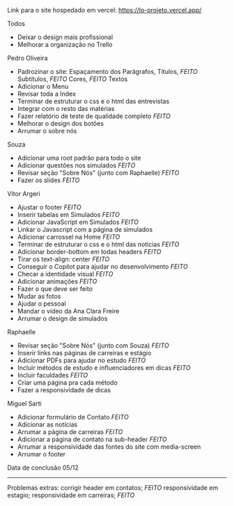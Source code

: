 Link para o site hospedado em vercel:
https://lp-projeto.vercel.app/

Todos
- Deixar o design mais profissional
- Melhorar a organização no Trello 

Pedro Oliveira
- Padrozinar o site:
    Espaçamento dos Parágrafos,
    Títulos, *FEITO*
    Subtítulos, *FEITO*
    Cores, *FEITO*
    Textos
- Adicionar o Menu
- Revisar toda a Index
- Terminar de estruturar o css e o html das entrevistas
- Integrar com o resto das matérias
- Fazer relatório de teste de qualidade completo *FEITO*
- Melhorar o design dos botões
- Arrumar o sobre nós

Souza
- Adicionar uma root padrão para todo o site 
- Adicionar questões nos simulados *FEITO*
- Revisar seção "Sobre Nós" (junto com Raphaelle) *FEITO*
- Fazer os slides *FEITO*

Vitor Argeri
- Ajustar o footer *FEITO*
- Inserir tabelas em Simulados *FEITO*
- Adicionar JavaScript em Simulados *FEITO*
- Linkar o Javascript com a página de simulados
- Adicionar carrossel na Home *FEITO*
- Terminar de estruturar o css e o html das notícias *FEITO*
- Adicionar border-bottom em todas headers *FEITO*
- Tirar os text-align: center *FEITO*
- Conseguir o Copilot para ajudar no desenvolvimento *FEITO*
- Checar a identidade visual *FEITO*
- Adicionar animações *FEITO*
- Fazer o que deve ser feito
- Mudar as fotos
- Ajudar o pessoal
- Mandar o video da Ana Clara Freire
- Arrumar o design de simulados

Raphaelle
- Revisar seção "Sobre Nós" (junto com Souza) *FEITO*
- Inserir links nas páginas de carreiras e estágio
- Adicionar PDFs para ajudar no estudo *FEITO*
- Incluir métodos de estudo e influenciadores em dicas *FEITO*
- Incluir faculdades *FEITO*
- Criar uma página pra cada método
- Fazer a responsividade de dicas

Miguel Sarti
- Adicionar formulário de Contato *FEITO*
- Adicionar as notícias 
- Arrumar a página de carreiras *FEITO*
- Adicionar a página de contato na sub-header *FEITO*
- Arrumar a responsividade das fontes do site com media-screen
- Arrumar o footer

Data de conclusão
05/12 

---------------------------------------------------------
Problemas extras:
corrigir header em contatos; *FEITO*
responsividade em estagio;
responsividade em carreiras; *FEITO*
